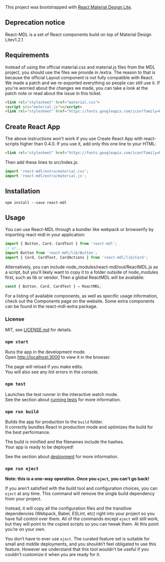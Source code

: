 This project was bootstrapped with [React Material Design Lite](https://github.com/tleunen/react-mdl).

## Deprecation notice

React-MDL is a set of React components build on top of Material Design Litev1.2.1

## Requirements

Instead of using the official material.css and material.js files from the MDL project, you should use the files we provide in /extra. The reason to that is because the official Layout component is not fully compatible with React. We made a patch and we re-exported everything so people can still use it. If you're worried about the changes we made, you can take a look at the patch note or read about the issue in this ticket.

```html
<link rel="stylesheet" href="material.css">
<script src="material.js"></script>
<link rel="stylesheet" href="https://fonts.googleapis.com/icon?family=Material+Icons">
```

## Create React App

The above instructions won’t work if you use Create React App with react-scripts higher than 0.4.0.
If you use it, add only this one line to your HTML:

```html
<link rel="stylesheet" href="https://fonts.googleapis.com/icon?family=Material+Icons">
```
Then add these lines to src/index.js:

```js
import 'react-mdl/extra/material.css';
import 'react-mdl/extra/material.js';
```

## Installation
```
npm install --save react-mdl
```

## Usage
You can use React-MDL through a bundler like webpack or browserify by importing react-mdl in your application:

```js
import { Button, Card, CardText } from 'react-mdl';
// or...
import Button from 'react-mdl/lib/Button';
import { Card, CardText, CardActions } from 'react-mdl/lib/Card';
```

Alternatively, you can include node_modules/react-mdl/out/ReactMDL.js as a script, but you'll likely want to copy it to a folder outside of node_modules first, such as lib or vendor. Then a global ReactMDL will be available:

```js
const { Button, Card, CardText } = ReactMDL;

```

For a listing of available components, as well as specific usage information, check out the Components page on the website.
Some extra components can be found in the react-mdl-extra package.

### License
MIT, see [LICENSE.md](https://github.com/tleunen/react-mdl/blob/master/LICENSE.md) for details.

### `npm start`

Runs the app in the development mode.<br>
Open [http://localhost:3000](http://localhost:3000) to view it in the browser.

The page will reload if you make edits.<br>
You will also see any lint errors in the console.

### `npm test`

Launches the test runner in the interactive watch mode.<br>
See the section about [running tests](#running-tests) for more information.

### `npm run build`

Builds the app for production to the `build` folder.<br>
It correctly bundles React in production mode and optimizes the build for the best performance.

The build is minified and the filenames include the hashes.<br>
Your app is ready to be deployed!

See the section about [deployment](#deployment) for more information.

### `npm run eject`

**Note: this is a one-way operation. Once you `eject`, you can’t go back!**

If you aren’t satisfied with the build tool and configuration choices, you can `eject` at any time. This command will remove the single build dependency from your project.

Instead, it will copy all the configuration files and the transitive dependencies (Webpack, Babel, ESLint, etc) right into your project so you have full control over them. All of the commands except `eject` will still work, but they will point to the copied scripts so you can tweak them. At this point you’re on your own.

You don’t have to ever use `eject`. The curated feature set is suitable for small and middle deployments, and you shouldn’t feel obligated to use this feature. However we understand that this tool wouldn’t be useful if you couldn’t customize it when you are ready for it.
